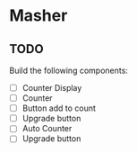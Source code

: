 # Masher

## TODO
Build the following components:
- [ ] Counter Display
- [ ] Counter
- [ ] Button add to count
- [ ] Upgrade button
- [ ] Auto Counter
- [ ] Upgrade button
